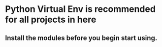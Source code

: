 # Python Virtual Env is recommended for all projects in here

## Install the modules before you begin start using.